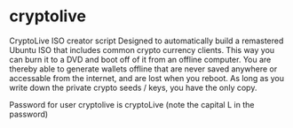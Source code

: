 # cryptolive
CryptoLive ISO creator script
Designed to automatically build a remastered Ubuntu ISO that includes common crypto currency clients. This way you can burn it to a DVD and boot off of it from an offline computer. You are thereby able to generate wallets offline that are never saved anywhere or accessable from the internet, and are lost when you reboot. As long as you write down the private crypto seeds / keys, you have the only copy.

Password for user cryptolive is cryptoLive (note the capital L in the password)
